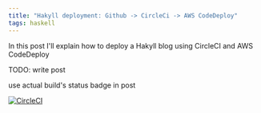 ```yaml
---
title: "Hakyll deployment: Github -> CircleCi -> AWS CodeDeploy"
tags: haskell
---
```


In this post I'll explain how to deploy a Hakyll blog using CircleCI and AWS CodeDeploy

<!--more-->

TODO: write post


use actual build's status badge in post

[![CircleCI](https://circleci.com/gh/pkinsky/imminent-axolotl/tree/master.svg?style=svg)](https://circleci.com/gh/pkinsky/imminent-axolotl/tree/master)
